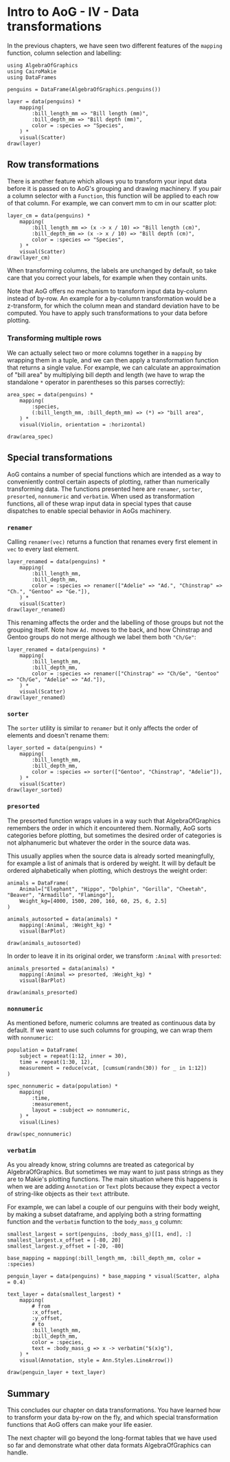 # Intro to AoG - IV - Data transformations

In the previous chapters, we have seen two different features of the `mapping` function, column selection and labelling:

```@example tut
using AlgebraOfGraphics
using CairoMakie
using DataFrames

penguins = DataFrame(AlgebraOfGraphics.penguins())

layer = data(penguins) *
    mapping(
        :bill_length_mm => "Bill length (mm)",
        :bill_depth_mm => "Bill depth (mm)",
        color = :species => "Species",
    ) *
    visual(Scatter)
draw(layer)
```

## Row transformations

There is another feature which allows you to transform your input data before it is passed on to AoG's grouping and drawing machinery.
If you pair a column selector with a `Function`, this function will be applied to each row of that column.
For example, we can convert mm to cm in our scatter plot:


```@example tut
layer_cm = data(penguins) *
    mapping(
        :bill_length_mm => (x -> x / 10) => "Bill length (cm)",
        :bill_depth_mm => (x -> x / 10) => "Bill depth (cm)",
        color = :species => "Species",
    ) *
    visual(Scatter)
draw(layer_cm)
```

When transforming columns, the labels are unchanged by default, so take care that you correct your labels, for example when they contain units.

Note that AoG offers no mechanism to transform input data by-column instead of by-row. An example for a by-column transformation would be a z-transform, for which the column mean and standard deviation have to be computed. You have to apply such transformations to your data before plotting.

### Transforming multiple rows

We can actually select two or more columns together in a `mapping` by wrapping them in a tuple, and we can then apply a transformation function that returns a single value.
For example, we can calculate an approximation of "bill area" by multiplying bill depth and length (we have to wrap the standalone `*` operator in parentheses so this parses correctly):

```@example tut
area_spec = data(penguins) *
    mapping(
        :species,
        (:bill_length_mm, :bill_depth_mm) => (*) => "bill area",
    ) *
    visual(Violin, orientation = :horizontal)

draw(area_spec)
```

## Special transformations

AoG contains a number of special functions which are intended as a way to conveniently control certain aspects of plotting, rather than numerically transforming data.
The functions presented here are `renamer`, `sorter`, `presorted`, `nonnumeric` and `verbatim`.
When used as transformation functions, all of these wrap input data in special types that cause dispatches to enable special behavior in AoGs machinery.

### `renamer`

Calling `renamer(vec)` returns a function that renames every first element in `vec` to every last element.

```@example tut
layer_renamed = data(penguins) *
    mapping(
        :bill_length_mm,
        :bill_depth_mm,
        color = :species => renamer(["Adelie" => "Ad.", "Chinstrap" => "Ch.", "Gentoo" => "Ge."]),
    ) *
    visual(Scatter)
draw(layer_renamed)
```

This renaming affects the order and the labelling of those groups but not the grouping itself. Note how `Ad.` moves to the back, and how Chinstrap and Gentoo groups do not merge although we label them both `"Ch/Ge"`:

```@example tut
layer_renamed = data(penguins) *
    mapping(
        :bill_length_mm,
        :bill_depth_mm,
        color = :species => renamer(["Chinstrap" => "Ch/Ge", "Gentoo" => "Ch/Ge", "Adelie" => "Ad."]),
    ) *
    visual(Scatter)
draw(layer_renamed)
```

### `sorter`

The `sorter` utility is similar to `renamer` but it only affects the order of elements and doesn't rename them:

```@example tut
layer_sorted = data(penguins) *
    mapping(
        :bill_length_mm,
        :bill_depth_mm,
        color = :species => sorter(["Gentoo", "Chinstrap", "Adelie"]),
    ) *
    visual(Scatter)
draw(layer_sorted)
```

### `presorted`

The presorted function wraps values in a way such that AlgebraOfGraphics remembers the order in which it encountered them. Normally, AoG sorts categories before plotting, but sometimes the desired order of categories is not alphanumeric but whatever the order in the source data was.

This usually applies when the source data is already sorted meaningfully, for example a list of animals that is ordered by weight. It will by default be ordered alphabetically when plotting, which destroys the weight order:

```@example tut
animals = DataFrame(
    Animal=["Elephant", "Hippo", "Dolphin", "Gorilla", "Cheetah", "Beaver", "Armadillo", "Flamingo"],
    Weight_kg=[4000, 1500, 200, 160, 60, 25, 6, 2.5]
)

animals_autosorted = data(animals) *
    mapping(:Animal, :Weight_kg) *
    visual(BarPlot)

draw(animals_autosorted)
```

In order to leave it in its original order, we transform `:Animal` with `presorted`:

```@example tut
animals_presorted = data(animals) *
    mapping(:Animal => presorted, :Weight_kg) *
    visual(BarPlot)

draw(animals_presorted)
```

### `nonnumeric`

As mentioned before, numeric columns are treated as continuous data by default.
If we want to use such columns for grouping, we can wrap them with `nonnumeric`:

```@example tut
population = DataFrame(
    subject = repeat(1:12, inner = 30),
    time = repeat(1:30, 12),
    measurement = reduce(vcat, [cumsum(randn(30)) for _ in 1:12])
)

spec_nonnumeric = data(population) *
    mapping(
        :time,
        :measurement,
        layout = :subject => nonnumeric,
    ) *
    visual(Lines)

draw(spec_nonnumeric)
```

### `verbatim`

As you already know, string columns are treated as categorical by AlgebraOfGraphics. But sometimes we may want to just pass strings as they are to Makie's plotting functions. The main situation where this happens is when we are adding `Annotation` or `Text` plots because they expect a vector of string-like objects as their `text` attribute.

For example, we can label a couple of our penguins with their body weight, by making a subset dataframe, and applying both a string formatting function and the `verbatim` function to the `body_mass_g` column:

```@example tut
smallest_largest = sort(penguins, :body_mass_g)[[1, end], :]
smallest_largest.x_offset = [-80, 20]
smallest_largest.y_offset = [-20, -80]

base_mapping = mapping(:bill_length_mm, :bill_depth_mm, color = :species)

penguin_layer = data(penguins) * base_mapping * visual(Scatter, alpha = 0.4)

text_layer = data(smallest_largest) *
    mapping(
        # from
        :x_offset,
        :y_offset,
        # to
        :bill_length_mm,
        :bill_depth_mm,
        color = :species,
        text = :body_mass_g => x -> verbatim("$(x)g"),
    ) *
    visual(Annotation, style = Ann.Styles.LineArrow())

draw(penguin_layer + text_layer)
```

## Summary

This concludes our chapter on data transformations. You have learned how to transform your data by-row on the fly, and which special transformation functions that AoG offers can make your life easier.

The next chapter will go beyond the long-format tables that we have used so far and demonstrate what other data formats AlgebraOfGraphics can handle.